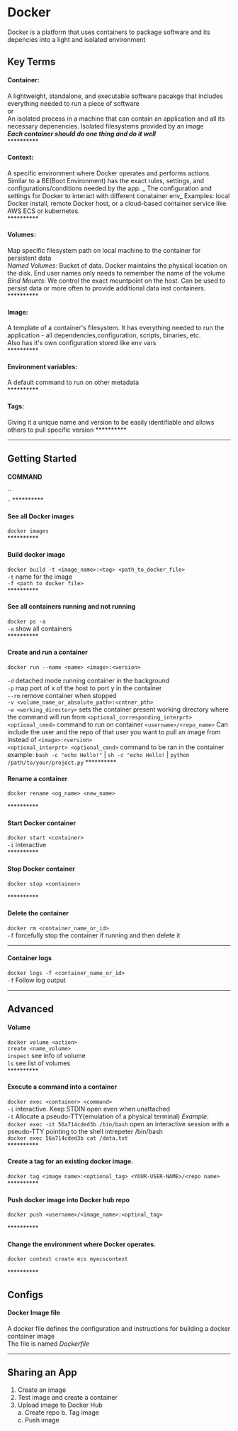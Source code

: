 # Docker

Docker is a platform that uses containers to package software and
its depencies into a light and isolated environment

## Key Terms

#### Container:

A lightweight, standalone, and executable software pacakge that includes everything needed to run a piece of software  
or  
An isolated process in a machine that can contain an application and all its necessary depenencies. Isolated filesystems provided by an image  
**_Each container should do one thing and do it well_**  
\*\*\*\*\*\*\*\*\*\*

#### Context:

A specific environment where Docker operates and performs actions. Similar to a BE(Boot Environment) has the exact rules, settings, and configurations/conditions needed by the app. _ The configuration and settings for Docker to interact with different conatainer env_ Examples: local Docker install, remote Docker host, or a cloud-based container service like AWS ECS or kubernetes.  
\*\*\*\*\*\*\*\*\*\*

#### Volumes:

Map specific filesystem path on local machine to the container for persistent data  
_Named Volumes:_ Bucket of data. Docker maintains the physical location on the disk. End user names only needs to remember the name of the volume  
_Bind Mounts:_ We control the exact mountpoint on the host. Can be used to persist data or more often to provide additional data inst containers.  
\*\*\*\*\*\*\*\*\*\*

#### Image:

A template of a container's filesystem. It has everything needed to run the application - all dependencies,configuration, scripts, binaries, etc.  
Also has it's own configuration stored like env vars  
\*\*\*\*\*\*\*\*\*\*

#### Environment variables:

A default command to run on other metadata  
\*\*\*\*\*\*\*\*\*\*

#### Tags:

Giving it a unique name and version to be easily identifiable and allows others to pull specific version
\*\*\*\*\*\*\*\*\*\*

---

## Getting Started

#### COMMAND

``  
`-`
\*\*\*\*\*\*\*\*\*\*

#### See all Docker images

`docker images`  
\*\*\*\*\*\*\*\*\*\*

#### Build docker image

`docker build -t <image_name>:<tag> <path_to_docker_file>`  
`-t` name for the image  
`-f <path to docker file>`  
\*\*\*\*\*\*\*\*\*\*

#### See all containers running and not running

`docker ps -a`  
`-a` show all containers  
\*\*\*\*\*\*\*\*\*\*

#### Create and run a container

`docker run --name <name> <image>:<version> `

`-d` detached mode running container in the background  
 `-p` map port of x of the host to port y in the container  
 `--rm` remove container when stopped  
 `-v <volume_name_or_absolute_path>:<cntner_pth>`  
 `-w <working_directory>` sets the container present working directory where the command will run from
`<optional_corresponding_interprt> <optional_cmnd>` command to run on container
`<username>/<repo_name>` Can include the user and the repo of that user you want to pull an image from instead of `<image>:<version>`  
`<optional_interprt> <optional_cmnd>` command to be ran in the container
example: `bash -c "echo Hello!"` | `sh -c "echo Hello!` | `python /path/to/your/project.py`
\*\*\*\*\*\*\*\*\*\*

#### Rename a container

`docker rename <og_name> <new_name>`  
` `  
\*\*\*\*\*\*\*\*\*\*

#### Start Docker container

`docker start <container>`  
`-i` interactive  
\*\*\*\*\*\*\*\*\*\*

#### Stop Docker container

`docker stop <container>`  
` `  
\*\*\*\*\*\*\*\*\*\*

#### Delete the container

`docker rm <container_name_or_id>`  
`-f` forcefully stop the container if running and then delete it

---

#### Container logs

`docker logs -f <container_name_or_id>`  
`-f` Follow log output

---

## Advanced

#### Volume

`docker volume <action>`  
`create <name_volume>`  
`inspect` see info of volume  
`ls` see list of volumes  
\*\*\*\*\*\*\*\*\*\*

#### Execute a command into a container

`docker exec <container> <command>`  
`-i` interactive. Keep STDIN open even when unattached  
`-t` Allocate a pseudo-TTY(emulation of a physical terminal)
_Example:_  
`docker exec -it 56a714cded3b /bin/bash` open an interactive session with a pseudo-TTY pointing to the shell intrepeter /bin/bash  
`docker exec 56a714cded3b cat /data.txt`  
\*\*\*\*\*\*\*\*\*\*

#### Create a tag for an existing docker image.

`docker tag <image name>:<optional_tag> <YOUR-USER-NAME>/<repo name>`  
\*\*\*\*\*\*\*\*\*\*

#### Push docker image into Docker hub repo

`docker push <username>/<image_name>:<optinal_tag>`

\*\*\*\*\*\*\*\*\*\*

#### Change the environment where Docker operates.

`docker context create ecs myecscontext`  
` `  
\*\*\*\*\*\*\*\*\*\*

## Configs

#### Docker Image file

A docker file defines the configuration and instructions for building a docker container image  
The file is named _Dockerfile_

---

## Sharing an App

1. Create an image
2. Test image and create a container
3. Upload image to Docker Hub  
   a. Create repo
   b. Tag image  
   c. Push image
